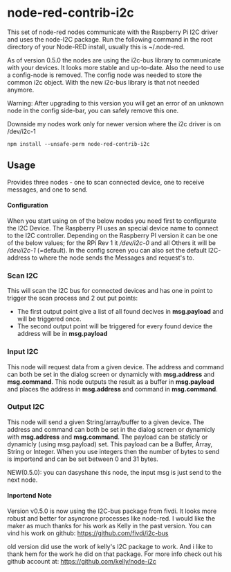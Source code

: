 # node-red-contrib-i2c
This set of node-red nodes communicate with the Raspberry Pi I2C driver and uses the node-I2C package.
Run the following command in the root directory of your Node-RED install, usually
this is ~/.node-red.

As of version 0.5.0 the nodes are using the i2c-bus library to communicate with your devices. It looks more stable and up-to-date. Also the need to use a config-node is removed. The config node was needed to store the common i2c object. With the new i2c-bus library is that not needed anymore.

Warning: After upgrading to this version you will get an error of an unknown node in the config side-bar, you can safely remove this one.

Downside my nodes work only for newer version where the i2c driver is on /dev/i2c-1

    npm install --unsafe-perm node-red-contrib-i2c

Usage
-----

Provides three nodes - one to scan connected device, one to receive messages, and one to send.

#### Configuration
When you start using on of the below nodes you need first to configurate the I2C Device.
The Raspberry PI uses an special device name to connect to the I2C controller. Depending on the Raspberry PI version it can be one of the below values; for the RPi Rev 1 it <i>/dev/i2c-0</i> and all Others it will be <i>/dev/i2c-1</i> (=default).  In the config screen you can also set the default I2C-address to where the node sends the Messages and request's to.

### Scan I2C
This will scan the I2C bus for connected devices and has one in point to trigger the scan process and 2 out put points:
- The first output point give a list of all found decives in <b>msg.payload</b> and will be triggered once.
- The second output point will be triggered for every found device the address will be in <b>msg.payload</b>

### Input I2C 
This node will request data from a given device. The address and command can both be set in the dialog screen or dynamicly with <b>msg.address</b> and <b>msg.command</b>. This node outputs the result as a buffer in <b>msg.payload</b> and places the address in <b>msg.address</b> and command in <b>msg.command</b>.

### Output I2C
This node will send a given String/array/buffer to a given device. The address and command can both be set in the dialog screen or dynamicly with <b>msg.address</b> and <b>msg.command</b>. 
The payload can be staticly or dynamicly (using msg.payload) set. This payload can be a Buffer, Array, String or Integer. When you use integers then the number of bytes to send is importend and can be set between 0 and 31 bytes. 

NEW(0.5.0): you can dasyshane this node, the input msg is just send to the next node.


#### Inportend Note
Version v0.5.0 is now using the I2C-bus package from fivdi. It looks more robust and better for asyncrone processes like node-red. I would like the maker as much thanks for his work as Kelly in the past version. You can vind his work on github: https://github.com/fivdi/i2c-bus

old version did use the work of kelly's I2C package to work. And i like to thank hem for the work he did on that package. 
For more info check out his github account at: https://github.com/kelly/node-i2c
